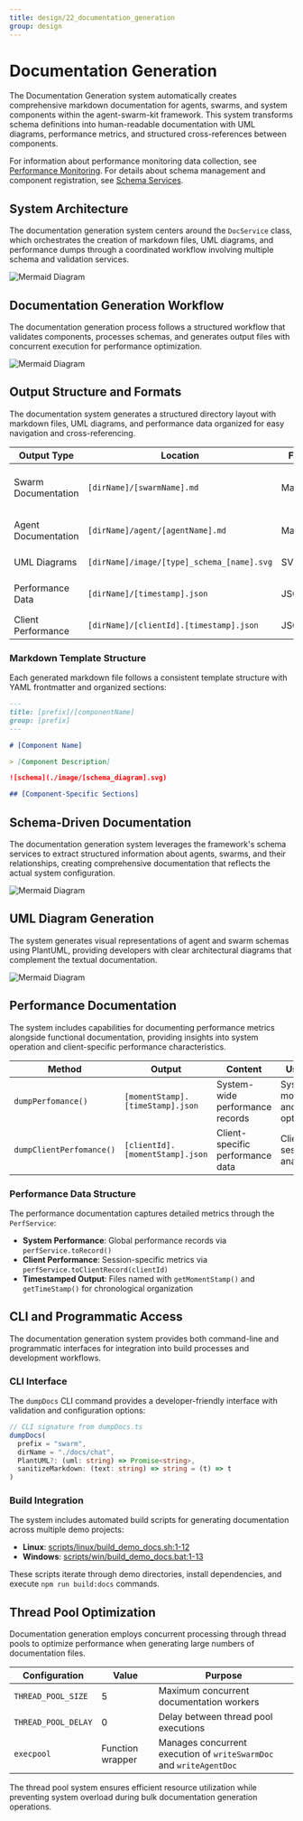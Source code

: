 ```yaml
---
title: design/22_documentation_generation
group: design
---
```


# Documentation Generation

The Documentation Generation system automatically creates comprehensive markdown documentation for agents, swarms, and system components within the agent-swarm-kit framework. This system transforms schema definitions into human-readable documentation with UML diagrams, performance metrics, and structured cross-references between components.

For information about performance monitoring data collection, see [Performance Monitoring](#4.2). For details about schema management and component registration, see [Schema Services](#3.2).

## System Architecture

The documentation generation system centers around the `DocService` class, which orchestrates the creation of markdown files, UML diagrams, and performance dumps through a coordinated workflow involving multiple schema and validation services.

![Mermaid Diagram](./diagrams\22_Documentation_Generation_0.svg)

## Documentation Generation Workflow

The documentation generation process follows a structured workflow that validates components, processes schemas, and generates output files with concurrent execution for performance optimization.

![Mermaid Diagram](./diagrams\22_Documentation_Generation_1.svg)

## Output Structure and Formats

The documentation system generates a structured directory layout with markdown files, UML diagrams, and performance data organized for easy navigation and cross-referencing.

| Output Type | Location | Format | Purpose |
|------------|----------|--------|---------|
| Swarm Documentation | `[dirName]/[swarmName].md` | Markdown | Swarm overview with agent lists and policies |
| Agent Documentation | `[dirName]/agent/[agentName].md` | Markdown | Detailed agent configuration and tools |
| UML Diagrams | `[dirName]/image/[type]_schema_[name].svg` | SVG | Visual schema representations |
| Performance Data | `[dirName]/[timestamp].json` | JSON | System performance metrics |
| Client Performance | `[dirName]/[clientId].[timestamp].json` | JSON | Client-specific metrics |

### Markdown Template Structure

Each generated markdown file follows a consistent template structure with YAML frontmatter and organized sections:

```markdown
---
title: [prefix]/[componentName]
group: [prefix]
---

# [Component Name]

> [Component Description]

![schema](./image/[schema_diagram].svg)

## [Component-Specific Sections]
```

## Schema-Driven Documentation

The documentation generation system leverages the framework's schema services to extract structured information about agents, swarms, and their relationships, creating comprehensive documentation that reflects the actual system configuration.

![Mermaid Diagram](./diagrams\22_Documentation_Generation_2.svg)

## UML Diagram Generation

The system generates visual representations of agent and swarm schemas using PlantUML, providing developers with clear architectural diagrams that complement the textual documentation.

![Mermaid Diagram](./diagrams\22_Documentation_Generation_3.svg)

## Performance Documentation

The system includes capabilities for documenting performance metrics alongside functional documentation, providing insights into system operation and client-specific performance characteristics.

| Method | Output | Content | Use Case |
|--------|--------|---------|----------|
| `dumpPerfomance()` | `[momentStamp].[timeStamp].json` | System-wide performance records | System monitoring and optimization |
| `dumpClientPerfomance()` | `[clientId].[momentStamp].json` | Client-specific performance data | Client session analysis |

### Performance Data Structure

The performance documentation captures detailed metrics through the `PerfService`:

- **System Performance**: Global performance records via `perfService.toRecord()`  
- **Client Performance**: Session-specific metrics via `perfService.toClientRecord(clientId)`
- **Timestamped Output**: Files named with `getMomentStamp()` and `getTimeStamp()` for chronological organization

## CLI and Programmatic Access

The documentation generation system provides both command-line and programmatic interfaces for integration into build processes and development workflows.

### CLI Interface

The `dumpDocs` CLI command provides a developer-friendly interface with validation and configuration options:

```typescript
// CLI signature from dumpDocs.ts
dumpDocs(
  prefix = "swarm",
  dirName = "./docs/chat", 
  PlantUML?: (uml: string) => Promise<string>,
  sanitizeMarkdown: (text: string) => string = (t) => t
)
```

### Build Integration

The system includes automated build scripts for generating documentation across multiple demo projects:

- **Linux**: [scripts/linux/build_demo_docs.sh:1-12]()
- **Windows**: [scripts/win/build_demo_docs.bat:1-13]()

These scripts iterate through demo directories, install dependencies, and execute `npm run build:docs` commands.

## Thread Pool Optimization

Documentation generation employs concurrent processing through thread pools to optimize performance when generating large numbers of documentation files.

| Configuration | Value | Purpose |
|---------------|-------|---------|
| `THREAD_POOL_SIZE` | 5 | Maximum concurrent documentation workers |
| `THREAD_POOL_DELAY` | 0 | Delay between thread pool executions |
| `execpool` | Function wrapper | Manages concurrent execution of `writeSwarmDoc` and `writeAgentDoc` |

The thread pool system ensures efficient resource utilization while preventing system overload during bulk documentation generation operations.
